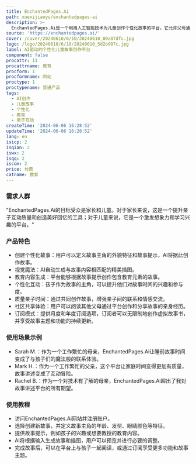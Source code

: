 ```yaml
---
title: EnchantedPages.Ai
path: xuexijiaoyu/enchantedpages-ai
description: >-
  EnchantedPages.Ai是一个利用人工智能技术为儿童创作个性化故事的平台。它允许父母通过简单的点击操作，将自己的孩子置于故事的中心，成为故事的英雄。该平台旨在通过引人入胜的故事讲述，提升亲子间的一对一时间质量，并通过教育性内容激发孩子的兴趣。
source: 'https://enchantedpages.ai/'
cover: /cover/20240610/6/10/20240610_00a87dfc.jpg
logo: /logo/20240610/6/10/20240610_5d2b907c.jpg
label: AI驱动的个性化儿童故事创作平台
component: false
procattr: 11
procattrname: 教育
procform: 1
procformname: 网站
proctype: 1
proctypename: 普通产品
tags:
  - AI创作
  - 儿童故事
  - 个性化
  - 教育
  - 亲子互动
createTime: '2024-06-06 16:28:52'
updateTime: '2024-06-06 16:28:52'
lang: en
isicp: 2
isqian: 2
iswx: 2
isqq: 2
iscom: 2
price: 付费
catname: 教育
---
```




### 需求人群
"EnchantedPages.Ai的目标受众是家长和儿童。对于家长来说，这是一个提升亲子互动质量和创造美好回忆的工具；对于儿童来说，它是一个激发想象力和学习兴趣的平台。"

### 产品特色
* 创建个性化故事：用户可以定义故事主角的外貌特征和故事提示，AI将据此创作故事。
* 视觉魔法：AI自动生成与故事内容相匹配的精美插图。
* 教育内容生成：平台能够根据故事提示创作包含教育元素的故事。
* 个性化互动：孩子作为故事的主角，可以提升他们对故事时间的兴趣和参与度。
* 质量亲子时间：通过共同创作故事，增强亲子间的联系和情感交流。
* 社区共享体验：用户可以阅读其他父母通过平台创作和分享故事的亲身经历。
* 订阅模式：提供月度和年度订阅选项，订阅者可以无限制地创作虚拟故事书，并享受故事主题和功能的持续更新。

### 使用场景示例
* Sarah M.：作为一个工作繁忙的母亲，EnchantedPages.Ai让睡前故事时间变成了与孩子们的魔法般的联系体验。
* Mark H.：作为一个工作繁忙的父亲，这个平台让家庭时间变得更加有质量，故事讲述变成了互动冒险。
* Rachel B.：作为一个对技术有了解的母亲，EnchantedPages.Ai超出了我对故事讲述平台的所有期望。

### 使用教程
* 访问EnchantedPages.Ai网站并注册账户。
* 选择创建新故事，并定义故事主角的年龄、发型、眼睛颜色等特征。
* 提供故事提示，例如孩子的兴趣或想要教授的教育内容。
* AI将根据输入生成故事和插图，用户可以预览并进行必要的调整。
* 完成故事后，可以在平台上与孩子一起阅读，或通过订阅享受更多功能和故事主题。

  
